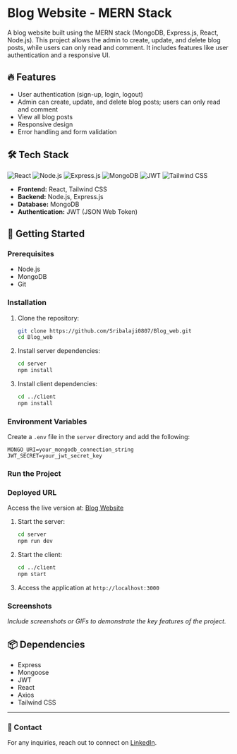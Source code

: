
# Blog Website - MERN Stack

A blog website built using the MERN stack (MongoDB, Express.js, React, Node.js). This project allows the admin to create, update, and delete blog posts, while users can only read and comment. It includes features like user authentication and a responsive UI.

## 🔥 Features

- User authentication (sign-up, login, logout)
- Admin can create, update, and delete blog posts; users can only read and comment
- View all blog posts 
- Responsive design
- Error handling and form validation

## 🛠️ Tech Stack

![React](https://img.shields.io/badge/React-20232A?style=for-the-badge&logo=react&logoColor=61DAFB)
![Node.js](https://img.shields.io/badge/Node.js-339933?style=for-the-badge&logo=nodedotjs&logoColor=white)
![Express.js](https://img.shields.io/badge/Express.js-404D59?style=for-the-badge)
![MongoDB](https://img.shields.io/badge/MongoDB-4EA94B?style=for-the-badge&logo=mongodb&logoColor=white)
![JWT](https://img.shields.io/badge/JWT-000000?style=for-the-badge&logo=JSONWebTokens&logoColor=white)
![Tailwind CSS](https://img.shields.io/badge/Tailwind_CSS-38B2AC?style=for-the-badge&logo=tailwind-css&logoColor=white)

- **Frontend:** React, Tailwind CSS
- **Backend:** Node.js, Express.js
- **Database:** MongoDB
- **Authentication:** JWT (JSON Web Token)

## 🚀 Getting Started

### Prerequisites

- Node.js
- MongoDB
- Git

### Installation

1. Clone the repository:

   ```bash
   git clone https://github.com/Sribalaji0807/Blog_web.git
   cd Blog_web
   ```

2. Install server dependencies:

   ```bash
   cd server
   npm install
   ```

3. Install client dependencies:

   ```bash
   cd ../client
   npm install
   ```

### Environment Variables

Create a `.env` file in the `server` directory and add the following:

```
MONGO_URI=your_mongodb_connection_string
JWT_SECRET=your_jwt_secret_key
```

### Run the Project

### Deployed URL
Access the live version at: [Blog Website](https://blog-web-1svz.onrender.com/)

1. Start the server:

   ```bash
   cd server
   npm run dev
   ```

2. Start the client:

   ```bash
   cd ../client
   npm start
   ```

3. Access the application at `http://localhost:3000`

### Screenshots

*Include screenshots or GIFs to demonstrate the key features of the project.*

## 📦 Dependencies

- Express
- Mongoose
- JWT
- React
- Axios
- Tailwind CSS

---

### 📧 Contact

For any inquiries, reach out to connect on [LinkedIn](https://www.linkedin.com/in/Sribalaji0807/).
